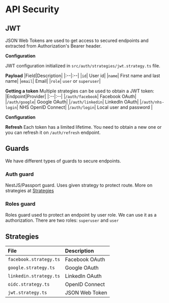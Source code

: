 # API Security

## JWT

JSON Web Tokens are used to get access to secured endpoints and extracted from Authorization's Bearer header.

**Configuration**

JWT configuration initialized in `src/auth/strategies/jwt.strategy.ts` file.

**Payload**
|Field|Description|
|:--|:--|
|`id`| User id|
|`name`| First name and last name|
|`email`| Email|
|`role`| `user` or `superuser`|

**Getting a token**
Multiple strategies can be used to obtain a JWT token:
|Endpoint|Provider|
|:--|:--|
|`/auth/facebook`| Facebook OAuth|
|`/auth/google`| Google OAuth|
|`/auth/linkedin`| LinkedIn OAuth|
|`/auth/nhs-login`| NHS OpenID Connect|
|`/auth/login`| Local user and password |

**Configuration**

**Refresh**
Each token has a limited lifetime. You need to obtain a new one or you can refresh it on `/auth/refresh` endpoint.

## Guards

We have different types of guards to secure endpoints.

### Auth guard

NestJS/Passport guard. Uses given strategy to protect route. More on strategies at [Strategies](#strategies)

### Roles guard

Roles guard used to protect an endpoint by user role. We can use it as a authorization. There are two roles: `superuser` and `user`

## Strategies

| File                   | Description    |
| :--------------------- | :------------- |
| `facebook.strategy.ts` | Facebook OAuth |
| `google.strategy.ts`   | Google OAuth   |
| `linkedin.strategy.ts` | LinkedIn OAuth |
| `oidc.strategy.ts`     | OpenID Connect |
| `jwt.strategy.ts`      | JSON Web Token |
